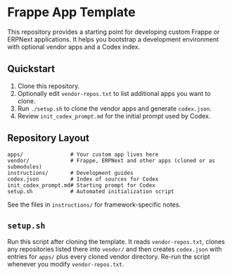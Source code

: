 # Frappe App Template

This repository provides a starting point for developing custom Frappe or ERPNext applications.
It helps you bootstrap a development environment with optional vendor apps and a Codex index.

## Quickstart

1. Clone this repository.
2. Optionally edit `vendor-repos.txt` to list additional apps you want to clone.
3. Run `./setup.sh` to clone the vendor apps and generate `codex.json`.
4. Review `init_codex_prompt.md` for the initial prompt used by Codex.

## Repository Layout

```
apps/               # Your custom app lives here
vendor/             # Frappe, ERPNext and other apps (cloned or as submodules)
instructions/       # Development guides
codex.json          # Index of sources for Codex
init_codex_prompt.md# Starting prompt for Codex
setup.sh            # Automated initialization script
```

See the files in `instructions/` for framework-specific notes.

## `setup.sh`

Run this script after cloning the template. It reads `vendor-repos.txt`, clones
any repositories listed there into `vendor/` and then creates `codex.json` with
entries for `apps/` plus every cloned vendor directory. Re-run the script
whenever you modify `vendor-repos.txt`.
